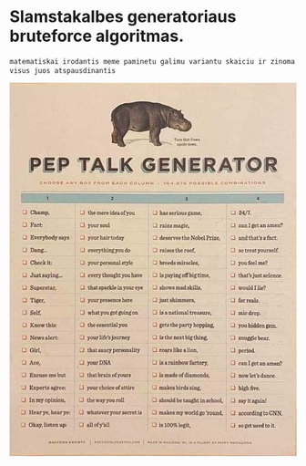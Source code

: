 # Slamstakalbes generatoriaus bruteforce algoritmas.

    matematiskai irodantis meme paminetu galimu variantu skaiciu ir zinoma visus juos atspausdinantis

![alt text](docs/pep_talk_generator_meme.jpg)
